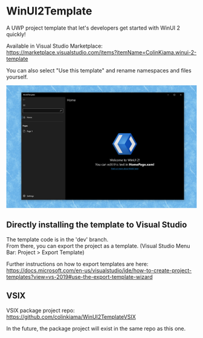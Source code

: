 # WinUI2Template
A UWP project template that let's developers get started with WinUI 2 quickly!

Available in Visual Studio Marketplace: https://marketplace.visualstudio.com/items?itemName=ColinKiama.winui-2-template

You can also select "Use this template" and rename namespaces and files yourself.

![WinUI2 Template Screenshot](img/WinUI2Template.png)

## Directly installing the template to Visual Studio
The template code is in the 'dev' branch.  
From there, you can export the project as a template. (Visual Studio Menu Bar: Project > Export Template)

Further instructions on how to export templates are here: https://docs.microsoft.com/en-us/visualstudio/ide/how-to-create-project-templates?view=vs-2019#use-the-export-template-wizard

## VSIX
VSIX package project repo: https://github.com/colinkiama/WinUI2TemplateVSIX

In the future, the package project will exist in the same repo as this one.
